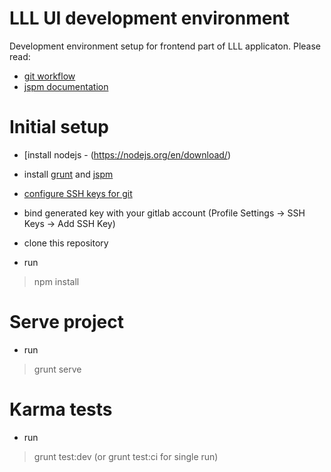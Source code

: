 LLL UI development environment
==============================

Development environment setup for frontend part of LLL applicaton.
Please read: 
- [git workflow](https://www.atlassian.com/git/tutorials/comparing-workflows/gitflow-workflow)
- [jspm documentation](https://github.com/jspm/jspm-cli/wiki/Getting-Started)

Initial setup
=============

- [install nodejs - (https://nodejs.org/en/download/)

- install [grunt](http://gruntjs.com/getting-started) and [jspm](https://github.com/jspm/jspm-cli/blob/master/docs/getting-started.md)

- [configure SSH keys for git](https://help.github.com/articles/generating-ssh-keys/)

- bind generated key with your gitlab account (Profile Settings -> SSH Keys -> Add SSH Key)

- clone this repository

- run

> npm install

Serve project
=============

- run

> grunt serve

Karma tests
===========

- run

> grunt test:dev (or grunt test:ci for single run)